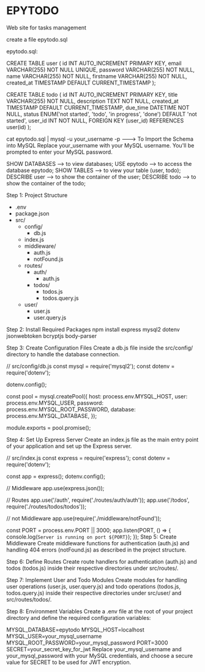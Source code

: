 # EPYTODO

Web site for tasks management

create a file epytodo.sql

epytodo.sql:

CREATE TABLE user (
    id INT AUTO_INCREMENT PRIMARY KEY,
    email VARCHAR(255) NOT NULL UNIQUE,
    password VARCHAR(255) NOT NULL,
    name VARCHAR(255) NOT NULL,
    firstname VARCHAR(255) NOT NULL,
    created_at TIMESTAMP DEFAULT CURRENT_TIMESTAMP
);


CREATE TABLE todo (
    id INT AUTO_INCREMENT PRIMARY KEY,
    title VARCHAR(255) NOT NULL,
    description TEXT NOT NULL,
    created_at TIMESTAMP DEFAULT CURRENT_TIMESTAMP,
    due_time DATETIME NOT NULL,
    status ENUM('not started', 'todo', 'in progress', 'done') DEFAULT 'not started',
    user_id INT NOT NULL,
    FOREIGN KEY (user_id) REFERENCES user(id)
);

cat epytodo.sql | mysql -u your_username -p ---> To Import the Schema into MySQL
Replace your_username with your MySQL username. You'll be prompted to enter your MySQL password.


SHOW DATABASES --> to view databases;
USE epytodo --> to access the database epytodo;
SHOW TABLES --> to view your table (user, todo);
DESCRIBE user --> to show the container of the user;
DESCRIBE todo --> to show the container of the todo;


Step 1: Project Structure

- .env
- package.json
- src/
  - config/
    - db.js
  - index.js
  - middleware/
    - auth.js
    - notFound.js
  - routes/
    - auth/
      - auth.js
    - todos/
      - todos.js
      - todos.query.js
  - user/
    - user.js
    - user.query.js

Step 2: Install Required Packages
npm install express mysql2 dotenv jsonwebtoken bcryptjs body-parser

Step 3: Create Configuration Files
Create a db.js file inside the src/config/ directory to handle the database connection.


// src/config/db.js
const mysql = require('mysql2');
const dotenv = require('dotenv');

dotenv.config();

const pool = mysql.createPool({
  host: process.env.MYSQL_HOST,
  user: process.env.MYSQL_USER,
  password: process.env.MYSQL_ROOT_PASSWORD,
  database: process.env.MYSQL_DATABASE,
});

module.exports = pool.promise();

Step 4: Set Up Express Server
Create an index.js file as the main entry point of your application and set up the Express server.

// src/index.js
const express = require('express');
const dotenv = require('dotenv');

const app = express();
dotenv.config();

// Middleware
app.use(express.json());

// Routes
app.use('/auth', require('./routes/auth/auth'));
app.use('/todos', require('./routes/todos/todos'));

// not Middleware 
app.use(require('./middleware/notFound'));

const PORT = process.env.PORT || 3000;
app.listen(PORT, () => {
  console.log(`Server is running on port ${PORT}`);
});
Step 5: Create Middleware
Create middleware functions for authentication (auth.js) and handling 404 errors (notFound.js) as described in the project structure.

Step 6: Define Routes
Create route handlers for authentication (auth.js) and todos (todos.js) inside their respective directories under src/routes/.

Step 7: Implement User and Todo Modules
Create modules for handling user operations (user.js, user.query.js) and todo operations (todos.js, todos.query.js) inside their respective directories under src/user/ and src/routes/todos/.


Step 8: Environment Variables
Create a .env file at the root of your project directory and define the required configuration variables:

MYSQL_DATABASE=epytodo
MYSQL_HOST=localhost
MYSQL_USER=your_mysql_username
MYSQL_ROOT_PASSWORD=your_mysql_password
PORT=3000
SECRET=your_secret_key_for_jwt
Replace your_mysql_username and your_mysql_password with your MySQL credentials, and choose a secure value for SECRET to be used for JWT encryption.
